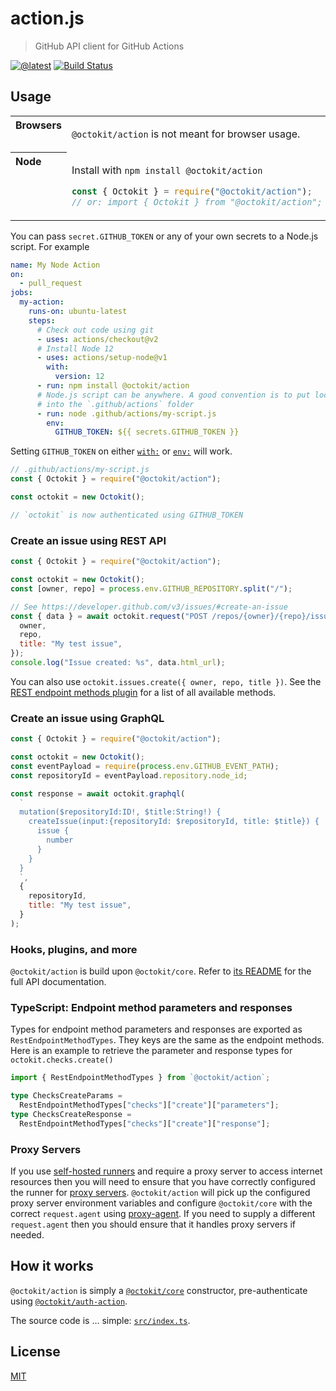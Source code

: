 # action.js

> GitHub API client for GitHub Actions

[![@latest](https://img.shields.io/npm/v/@octokit/action.svg)](https://www.npmjs.com/package/@octokit/action)
[![Build Status](https://github.com/octokit/action.js/workflows/Test/badge.svg)](https://github.com/octokit/action.js/actions)

## Usage

<table>
<tbody valign=top align=left>
<tr><th>
Browsers
</th><td width=100%>

`@octokit/action` is not meant for browser usage.

</td></tr>
<tr><th>
Node
</th><td>

Install with `npm install @octokit/action`

```js
const { Octokit } = require("@octokit/action");
// or: import { Octokit } from "@octokit/action";
```

</td></tr>
</tbody>
</table>

You can pass `secret.GITHUB_TOKEN` or any of your own secrets to a Node.js script. For example

```yml
name: My Node Action
on:
  - pull_request
jobs:
  my-action:
    runs-on: ubuntu-latest
    steps:
      # Check out code using git
      - uses: actions/checkout@v2
      # Install Node 12
      - uses: actions/setup-node@v1
        with:
          version: 12
      - run: npm install @octokit/action
      # Node.js script can be anywhere. A good convention is to put local GitHub Actions
      # into the `.github/actions` folder
      - run: node .github/actions/my-script.js
        env:
          GITHUB_TOKEN: ${{ secrets.GITHUB_TOKEN }}
```

Setting `GITHUB_TOKEN` on either [`with:`](https://help.github.com/en/actions/reference/workflow-syntax-for-github-actions#jobsjob_idstepswith) or [`env:`](https://help.github.com/en/actions/reference/workflow-syntax-for-github-actions#env) will work.

```js
// .github/actions/my-script.js
const { Octokit } = require("@octokit/action");

const octokit = new Octokit();

// `octokit` is now authenticated using GITHUB_TOKEN
```

### Create an issue using REST API

```js
const { Octokit } = require("@octokit/action");

const octokit = new Octokit();
const [owner, repo] = process.env.GITHUB_REPOSITORY.split("/");

// See https://developer.github.com/v3/issues/#create-an-issue
const { data } = await octokit.request("POST /repos/{owner}/{repo}/issues", {
  owner,
  repo,
  title: "My test issue",
});
console.log("Issue created: %s", data.html_url);
```

You can also use `octokit.issues.create({ owner, repo, title })`. See the [REST endpoint methods plugin](https://github.com/octokit/plugin-rest-endpoint-methods.js/) for a list of all available methods.

### Create an issue using GraphQL

```js
const { Octokit } = require("@octokit/action");

const octokit = new Octokit();
const eventPayload = require(process.env.GITHUB_EVENT_PATH);
const repositoryId = eventPayload.repository.node_id;

const response = await octokit.graphql(
  `
  mutation($repositoryId:ID!, $title:String!) {
    createIssue(input:{repositoryId: $repositoryId, title: $title}) {
      issue {
        number
      }
    }
  }
  `,
  {
    repositoryId,
    title: "My test issue",
  }
);
```

### Hooks, plugins, and more

`@octokit/action` is build upon `@octokit/core`. Refer to [its README](https://github.com/octokit/core.js#readme) for the full API documentation.

### TypeScript: Endpoint method parameters and responses

Types for endpoint method parameters and responses are exported as `RestEndpointMethodTypes`. They keys are the same as the endpoint methods. Here is an example to retrieve the parameter and response types for `octokit.checks.create()`

```ts
import { RestEndpointMethodTypes } from `@octokit/action`;

type ChecksCreateParams =
  RestEndpointMethodTypes["checks"]["create"]["parameters"];
type ChecksCreateResponse =
  RestEndpointMethodTypes["checks"]["create"]["response"];
```

### Proxy Servers

If you use [self-hosted runners](https://docs.github.com/en/actions/hosting-your-own-runners/about-self-hosted-runners) and require a proxy server to access internet resources then you will need to ensure that you have correctly configured the runner for [proxy servers](https://docs.github.com/en/actions/hosting-your-own-runners/using-a-proxy-server-with-self-hosted-runners). `@octokit/action` will pick up the configured proxy server environment variables and configure `@octokit/core` with the correct `request.agent` using [proxy-agent](https://github.com/TooTallNate/node-proxy-agent/blob/master/index.js). If you need to supply a different `request.agent` then you should ensure that it handles proxy servers if needed.

## How it works

`@octokit/action` is simply a [`@octokit/core`](https://github.com/octokit/core.js#readme) constructor, pre-authenticate using [`@octokit/auth-action`](https://github.com/octokit/auth-action.js#readme).

The source code is … simple: [`src/index.ts`](src/index.ts).

## License

[MIT](LICENSE)
